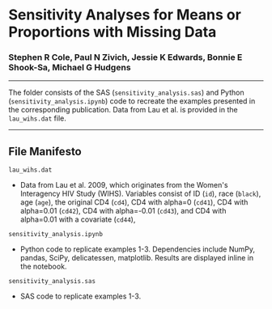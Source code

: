 # Sensitivity Analyses for Means or Proportions with Missing Data

### Stephen R Cole, Paul N Zivich, Jessie K Edwards, Bonnie E Shook-Sa, Michael G Hudgens

-----------------------------------

The folder consists of the SAS (`sensitivity_analysis.sas`) and Python (`sensitivity_analysis.ipynb`) code to recreate
the examples presented in the corresponding publication. Data from Lau et al. is provided in the `lau_wihs.dat` file.

-----------------------------------

## File Manifesto

`lau_wihs.dat`
- Data from Lau et al. 2009, which originates from the Women's Interagency HIV Study (WIHS). Variables consist of ID
  (`id`), race (`black`), age (`age`), the original CD4 (`cd4`), CD4 with alpha=0 (`cd41`), CD4 with alpha=0.01
  (`cd42`), CD4 with alpha=-0.01 (`cd43`), and  CD4 with alpha=0.01 with a covariate (`cd44`),

`sensitivity_analysis.ipynb`
- Python code to replicate examples 1-3. Dependencies include NumPy, pandas, SciPy, delicatessen, matplotlib. Results
  are displayed inline in the notebook.

`sensitivity_analysis.sas`
- SAS code to replicate examples 1-3.
